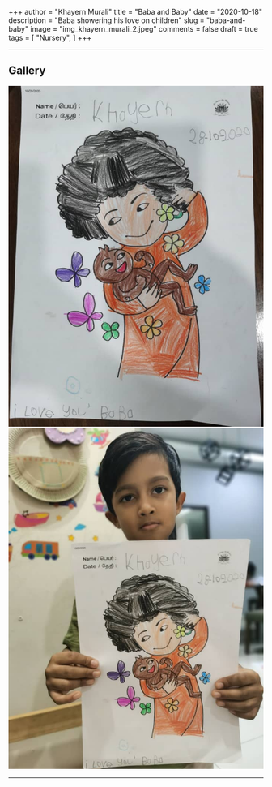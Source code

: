 +++
author = "Khayern Murali"
title = "Baba and Baby"
date = "2020-10-18"
description = "Baba showering his love on children"
slug = "baba-and-baby"
image = "img_khayern_murali_2.jpeg"
comments = false
draft = true
tags = [
    "Nursery",
]
+++

---

## Gallery

![](img_khayern_murali_1.jpeg) ![](img_khayern_murali_2.jpeg)

---
